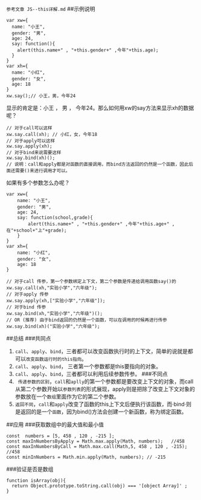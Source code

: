 `参考文章 JS--this详解.md`
##示例说明
```
var xw={
  name: "小王",
  gender: "男",
  age: 24,
  say: function(){
    alert(this.name+" , "+this.gender+" ,今年"+this.age);
  }
}
var xh={
  name: "小红",
  gender: "女",
  age: 18
}
xw.say();// 小王，男，今年24
```
显示的肯定是：小王 ， 男 ， 今年24。那么如何用xw的say方法来显示xh的数据呢？
```
// 对于call可以这样
xw.say.call(xh); // 小红，女，今年18
// 对于apply可以这样
xw.say.apply(xh);
// 对于bind来说需要这样
xw.say.bind(xh)();
// 说明：call和apply都是对函数的直接调用，而bind方法返回的仍然是一个函数，因此后面还需要()来进行调用才可以。
```
如果有多个参数怎么办呢？
```
var xw={
    name: "小王",
    gender: "男",
    age: 24,
    say: function(school,grade){
        alert(this.name+" , "+this.gender+" ,今年"+this.age+" ,在"+school+"上"+grade);
    }
}
var xh={
    name: "小红",
    gender: "女",
    age: 18
}
```
```
// 对于call 传参，第一个参数绑定上下文，第二个参数是传递给调用函数say()的
xw.say.call(xh,"实验小学","六年级");
// 对于apply 传参
xw.say.apply(xh,["实验小学","六年级"]);
// 对于bind 传参
xw.say.bind(xh,"实验小学","六年级")();
// OR (推荐) 由于bind返回的仍然是一个函数，可以在调用的时候再进行传参
xw.say.bind(xh)("实验小学","六年级");
```
##总结
###共同点
1. `call`、`apply`、`bind`，三者都可以改变函数执行时的上下文，简单的说就是都可以`改变函数运行时的this指向`。
2. `call`、`apply`、`bind`， 三者第一个参数都是this要指向的对象。
3. `call`、`apply`、`bind`，三者都可以利用后续参数传参。
###不同点
1. ` 传递参数的区别`，`call`和`aplly`的第一个参数都是要改变上下文的对象，而call从第二个参数开始以`参数列表`的形式展现，apply则是把除了改变上下文对象的参数放在一个`数组`里面作为它的第二个参数。
2. `返回不同`，`call`和`apply`改变了函数的this上下文后便执行该函数，而·bind·则是返回的是一个`函数`，因为bind()方法会创建一个新函数，称为绑定函数。

##应用
###获取数组中的最大值和最小值
```
const  numbers = [5, 458 , 120 , -215 ];
const maxInNumbersByApply = Math.max.apply(Math, numbers);   //458
const maxInNumbersByCall = Math.max.call(Math,5, 458 , 120 , -215); //458
const minInNumbers = Math.min.apply(Math, numbers); // -215
```
###验证是否是数组
```
function isArray(obj){
  return Object.prototype.toString.call(obj) === '[object Array]' ;
}
```